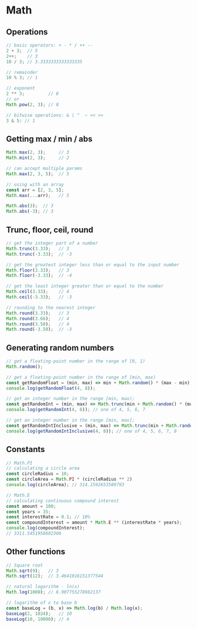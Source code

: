 # Math

## Operations
``` javascript
// basic operators: + - * / ++ --
2 + 3;  // 5
2++;    // 3
10 / 3; // 3.3333333333333335
```

``` javascript
// remainder
10 % 3; // 1
```

``` javascript
// exponent
2 ** 3;         // 8
// or
Math.pow(2, 3); // 8
```

``` javascript
// bitwise operations: & | ^  ~ << >>
3 & 5: // 1
```

## Getting max / min / abs
``` javascript
Math.max(2, 3);     // 3
Math.min(2, 3);     // 2
```

``` javascript
// can accept multiple params
Math.max(2, 3, 5);  // 5
```

``` javascript
// using with an array
const arr = [2, 3, 5];
Math.max(...arr);   // 5
```

``` javascript
Math.abs(3);  // 3
Math.abs(-3); // 3
```

## Trunc, floor, ceil, round
``` javascript
// get the integer part of a number
Math.trunc(3.33);   // 3
Math.trunc(-3.33);  // -3
```

``` javascript
// get the greatest integer less than or equal to the input number
Math.floor(3.33);   // 3
Math.floor(-3.33);  // -4
```

``` javascript
// get the least integer greater than or equal to the number
Math.ceil(3.33);    // 4
Math.ceil(-3.33);   // -3
```

``` javascript
// rounding to the nearest integer
Math.round(3.33);   // 3
Math.round(3.66);   // 4
Math.round(3.50);   // 4
Math.round(-3.50);  // -3
```

## Generating random numbers
``` javascript
// get a floating-point number in the range of [0, 1)
Math.random();
```

``` javascript
// get a floating-point number in the range of [min, max)
const getRandomFloat = (min, max) => min + Math.random() * (max - min);
console.log(getRandomFloat(4, 8));
```

``` javascript
// get an integer number in the range [min, max);
const getRandomInt = (min, max) => Math.trunc(min + Math.random() * (max - min));
console.log(getRandomInt(4, 8)); // one of 4, 5, 6, 7
```

``` javascript
// get an integer number in the range [min, max];
const getRandomIntInclusive = (min, max) => Math.trunc(min + Math.random() * (max - min + 1));
console.log(getRandomIntInclusive(4, 8)); // one of 4, 5, 6, 7, 8
```

## Constants
``` javascript
// Math.PI
// calculating a circle area
const circleRadius = 10;
const circleArea = Math.PI * (circleRadius ** 2)
console.log(circleArea); // 314.1592653589793
```

``` javascript
// Math.E
// calculating continuous compound interest
const amount = 100;
const years = 35;
const interestRate = 0.1; // 10%
const compoundInterest = amount * Math.E ** (interestRate * years);
console.log(compoundInterest);
// 3311.5451958692306
```

## Other functions
``` javascript
// Square root
Math.sqrt(9);   // 3
Math.sqrt(12);  // 3.4641016151377544
```

``` javascript
// natural logarithm - ln(x)
Math.log(1000); // 6.907755278982137
```

``` javascript
// logarithm of x to base b
const baseLog = (b, x) => Math.log(b) / Math.log(x);
baseLog(2, 1024);   // 10
baseLog(10, 10000); // 4
```
